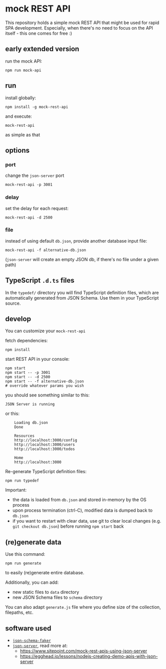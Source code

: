 # mock REST API

This repository holds a simple mock REST API that might be used for rapid SPA development.
Especially, when there's no need to focus on the API itself - this one comes for free :)

## early extended version

run the mock API:

    npm run mock-api

## run

install globally:

    npm install -g mock-rest-api

and execute:

    mock-rest-api

as simple as that

## options

### port

change the `json-server` port

    mock-rest-api -p 3001

### delay

set the delay for each request:

    mock-rest-api -d 2500

### file

instead of using default `db.json`, provide another database input file:

    mock-rest-api -f alternative-db.json

(`json-server` will create an empty JSON db, if there's no file under a given path)

## TypeScript `.d.ts` files

In the `typedef/` directory you will find TypeScript definition files, which are automatically generated from JSON Schema. Use them in your TypeScript source.

## develop

You can customize your `mock-rest-api`

fetch dependencies:

    npm install

start REST API in your console:

    npm start
    npm start -- -p 3001
    npm start -- -d 2500
    npm start -- -f alternative-db.json
    # override whatever params you wish

you should see something similar to this:

    JSON Server is running

or this:

        Loading db.json
        Done

        Resources
        http://localhost:3000/config
        http://localhost:3000/users
        http://localhost:3000/todos

        Home
        http://localhost:3000

Re-generate TypeScript definition files:

    npm run typedef

Important:

 * the data is loaded from `db.json` and stored in-memory by the OS process
 * upon process termination (ctrl-C), modified data is dumped back to `db.json`
 * if you want to restart with clear data, use git to clear local changes (e.g. `git checkout db.json`) before running `npm start` back

## (re)generate data

Use this command:

    npm run generate

to easily (re)generate entire database.

Additionally, you can add:

 * new static files to `data` directory
 * new JSON Schema files to `schema` directory

You can also adapt `generate.js` file where you define size of the collection, filepaths, etc.   

## software used

 * [`json-schema-faker`](https://github.com/json-schema-faker/json-schema-faker)
 * [`json-server`](https://github.com/typicode/json-server), read more at:
   * https://www.sitepoint.com/mock-rest-apis-using-json-server
   * https://egghead.io/lessons/nodejs-creating-demo-apis-with-json-server
